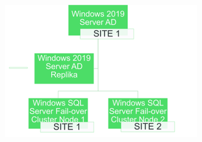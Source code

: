 

![Logo](https://github.com/dcehungary/santa.claus/blob/master/05%20-%20Active%20Directory/AD.png)
